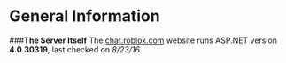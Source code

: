 # General Information
###**The Server Itself**
The [chat.roblox.com](chat.roblox.com) website runs ASP.NET version **4.0.30319**, last checked on *8/23/16*.

